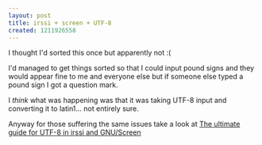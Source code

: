 ```yaml
--- 
layout: post
title: irssi + screen + UTF-8
created: 1211926558
---
```

I thought I'd sorted this once but apparently not :(

I'd managed to get things sorted so that I could input pound signs and they would appear fine to me and everyone else but if someone else typed a pound sign I got a question mark.

I *think* what was happening was that it was taking UTF-8 input and converting it to latin1... not entirely sure.

Anyway for those suffering the same issues take a look at <a href="http://www.iovene.com/the-ultimate-guide-for-utf-8-in-irssi-and-gnuscreen/">The ultimate guide for UTF-8 in irssi and GNU/Screen</a>
